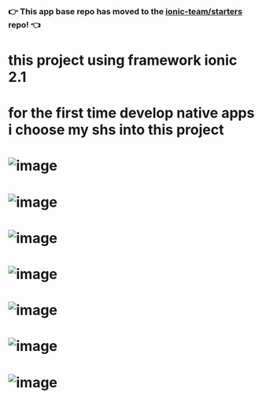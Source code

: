 ### :point_right: This app base repo has moved to the [ionic-team/starters](https://github.com/ionic-team/starters/tree/master/ionic1/base) repo! :point_left:
this project using framework ionic 2.1
====================================================================
for the first time develop native apps i choose my shs into this project
=======================================================================

![image](https://user-images.githubusercontent.com/80713883/146979122-ab602daa-01e8-4c9e-a64d-2f45dd90d269.png)
=====================================================================================================
![image](https://user-images.githubusercontent.com/80713883/146979453-6c4381e5-87bf-43e8-a4a4-009aeaa9b924.png)
=====================================================================================================
![image](https://user-images.githubusercontent.com/80713883/146979471-b79b6da8-3706-4fd3-b089-fe01ab8e5304.png)
=====================================================================================================
![image](https://user-images.githubusercontent.com/80713883/146979492-b6fdd245-b222-43ca-838e-799584f279cb.png)
=====================================================================================================
![image](https://user-images.githubusercontent.com/80713883/146979543-77cc424b-25cd-45f2-8154-57fee4a538c4.png)
=====================================================================================================
![image](https://user-images.githubusercontent.com/80713883/146979527-bcb38bcd-f2aa-476d-b55a-41ff6327baec.png)
=====================================================================================================
![image](https://user-images.githubusercontent.com/80713883/146979571-5ef0b22c-0b28-4617-9e4e-c11fe035a910.png)
=====================================================================================================
